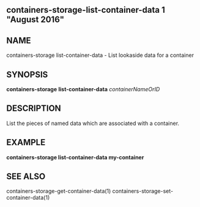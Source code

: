 ## containers-storage-list-container-data 1 "August 2016"

## NAME
containers-storage list-container-data - List lookaside data for a container

## SYNOPSIS
**containers-storage** **list-container-data** *containerNameOrID*

## DESCRIPTION
List the pieces of named data which are associated with a container.

## EXAMPLE
**containers-storage list-container-data my-container**

## SEE ALSO
containers-storage-get-container-data(1)
containers-storage-set-container-data(1)
